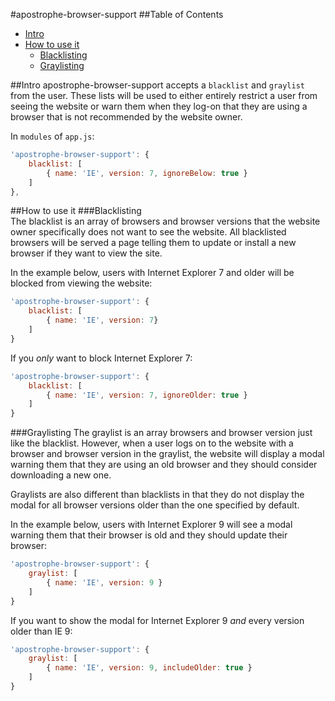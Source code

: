 #apostrophe-browser-support
##Table of Contents
*	[Intro](#intro)
*	[How to use it](#how-to-use-it)
	*	[Blacklisting](#blacklisting)
	*  [Graylisting](#graylisting)
 
##Intro
apostrophe-browser-support accepts a `blacklist` and `graylist` from the user. These lists will be used to either entirely restrict a user from seeing the website or warn them when they log-on that they are using a browser that is not recommended by the website owner. 

In `modules` of `app.js`:
```javascript
'apostrophe-browser-support': {
	blacklist: [
		{ name: 'IE', version: 7, ignoreBelow: true }
	]
},
```
##How to use it
###Blacklisting  
The blacklist is an array of browsers and browser versions that the website owner specifically does not want to see the website. All blacklisted browsers will be served a page telling them to update or install a new browser if they want to view the site. 

In the example below, users with Internet Explorer 7 and older will be blocked from viewing the website:
```javascript
'apostrophe-browser-support': {
	blacklist: [
		{ name: 'IE', version: 7}
	]
}
```
If you *only* want to block Internet Explorer 7:
```javascript
'apostrophe-browser-support': {
	blacklist: [
		{ name: 'IE', version: 7, ignoreOlder: true }
	]
}
```
###Graylisting
The graylist is an array browsers and browser version just like the blacklist. However, when a user logs on to the website with a browser and browser version in the graylist, the website will display a modal warning them that they are using an old browser and they should consider downloading a new one. 

Graylists are also different than blacklists in that they do not display the modal for all browser versions older than the one specified by default. 

In the example below, users with Internet Explorer 9 will see a modal warning them that their browser is old and they should update their browser:
```javascript
'apostrophe-browser-support': {
	graylist: [
		{ name: 'IE', version: 9 }
	]
}
```
If you want to show the modal for Internet Explorer 9 *and* every version older than IE 9:
```javascript
'apostrophe-browser-support': {
	graylist: [
		{ name: 'IE', version: 9, includeOlder: true }
	]
}
```

